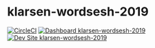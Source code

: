 # klarsen-wordsesh-2019

[![CircleCI](https://circleci.com/gh/pantheon-training-org/klarsen-wordsesh-2019.svg?style=shield)](https://circleci.com/gh/pantheon-training-org/klarsen-wordsesh-2019)
[![Dashboard klarsen-wordsesh-2019](https://img.shields.io/badge/dashboard-klarsen_wordsesh_2019-yellow.svg)](https://dashboard.pantheon.io/sites/05e2a404-6947-46fb-a7e2-f5f2c19cea9c#dev/code)
[![Dev Site klarsen-wordsesh-2019](https://img.shields.io/badge/site-klarsen_wordsesh_2019-blue.svg)](http://dev-klarsen-wordsesh-2019.pantheonsite.io/)